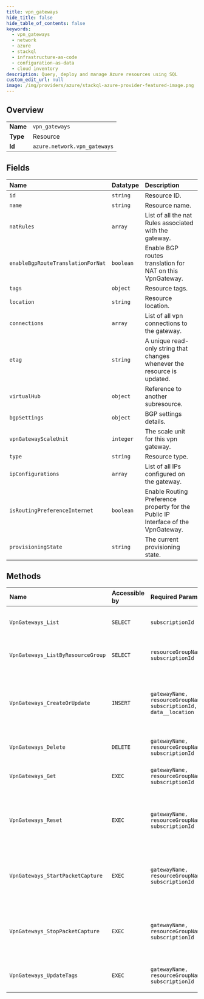```yaml
---
title: vpn_gateways
hide_title: false
hide_table_of_contents: false
keywords:
  - vpn_gateways
  - network
  - azure    
  - stackql
  - infrastructure-as-code
  - configuration-as-data
  - cloud inventory
description: Query, deploy and manage Azure resources using SQL
custom_edit_url: null
image: /img/providers/azure/stackql-azure-provider-featured-image.png
---
```

  
    

## Overview
<table><tbody>
<tr><td><b>Name</b></td><td><code>vpn_gateways</code></td></tr>
<tr><td><b>Type</b></td><td>Resource</td></tr>
<tr><td><b>Id</b></td><td><code>azure.network.vpn_gateways</code></td></tr>
</tbody></table>

## Fields
| Name | Datatype | Description |
|:-----|:---------|:------------|
| `id` | `string` | Resource ID. |
| `name` | `string` | Resource name. |
| `natRules` | `array` | List of all the nat Rules associated with the gateway. |
| `enableBgpRouteTranslationForNat` | `boolean` | Enable BGP routes translation for NAT on this VpnGateway. |
| `tags` | `object` | Resource tags. |
| `location` | `string` | Resource location. |
| `connections` | `array` | List of all vpn connections to the gateway. |
| `etag` | `string` | A unique read-only string that changes whenever the resource is updated. |
| `virtualHub` | `object` | Reference to another subresource. |
| `bgpSettings` | `object` | BGP settings details. |
| `vpnGatewayScaleUnit` | `integer` | The scale unit for this vpn gateway. |
| `type` | `string` | Resource type. |
| `ipConfigurations` | `array` | List of all IPs configured on the gateway. |
| `isRoutingPreferenceInternet` | `boolean` | Enable Routing Preference property for the Public IP Interface of the VpnGateway. |
| `provisioningState` | `string` | The current provisioning state. |
## Methods
| Name | Accessible by | Required Params | Description |
|:-----|:--------------|:----------------|:------------|
| `VpnGateways_List` | `SELECT` | `subscriptionId` | Lists all the VpnGateways in a subscription. |
| `VpnGateways_ListByResourceGroup` | `SELECT` | `resourceGroupName, subscriptionId` | Lists all the VpnGateways in a resource group. |
| `VpnGateways_CreateOrUpdate` | `INSERT` | `gatewayName, resourceGroupName, subscriptionId, data__location` | Creates a virtual wan vpn gateway if it doesn't exist else updates the existing gateway. |
| `VpnGateways_Delete` | `DELETE` | `gatewayName, resourceGroupName, subscriptionId` | Deletes a virtual wan vpn gateway. |
| `VpnGateways_Get` | `EXEC` | `gatewayName, resourceGroupName, subscriptionId` | Retrieves the details of a virtual wan vpn gateway. |
| `VpnGateways_Reset` | `EXEC` | `gatewayName, resourceGroupName, subscriptionId` | Resets the primary of the vpn gateway in the specified resource group. |
| `VpnGateways_StartPacketCapture` | `EXEC` | `gatewayName, resourceGroupName, subscriptionId` | Starts packet capture on vpn gateway in the specified resource group. |
| `VpnGateways_StopPacketCapture` | `EXEC` | `gatewayName, resourceGroupName, subscriptionId` | Stops packet capture on vpn gateway in the specified resource group. |
| `VpnGateways_UpdateTags` | `EXEC` | `gatewayName, resourceGroupName, subscriptionId` | Updates virtual wan vpn gateway tags. |
